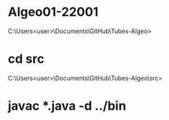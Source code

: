 # Algeo01-22001
C:\Users\<user>\Documents\GitHub\Tubes-Algeo>
# cd src
C:\Users\<user>\Documents\GitHub\Tubes-Algeo\src>
# javac *.java -d ../bin
